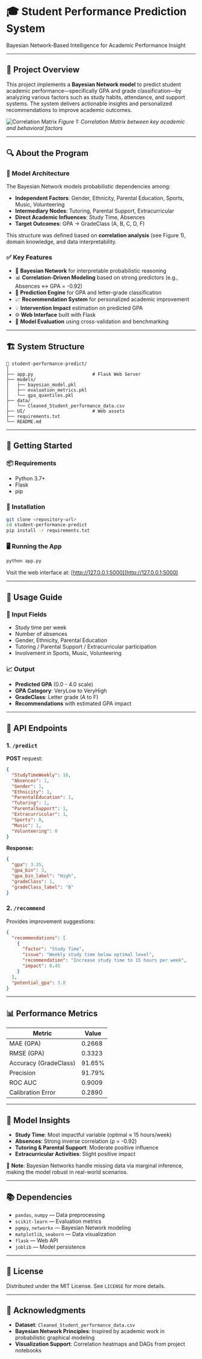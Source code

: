 # 🎓 Student Performance Prediction System

Bayesian Network-Based Intelligence for Academic Performance Insight

---

## 📌 Project Overview

This project implements a **Bayesian Network model** to predict student academic performance—specifically GPA and grade classification—by analyzing various factors such as study habits, attendance, and support systems. The system delivers actionable insights and personalized recommendations to improve academic outcomes.

![Correlation Matrix](correlation.png)
_Figure 1: Correlation Matrix between key academic and behavioral factors_

---

## 🔍 About the Program

### 🧠 Model Architecture

The Bayesian Network models probabilistic dependencies among:

- **Independent Factors**: Gender, Ethnicity, Parental Education, Sports, Music, Volunteering
- **Intermediary Nodes**: Tutoring, Parental Support, Extracurricular
- **Direct Academic Influences**: Study Time, Absences
- **Target Outcomes**: GPA → GradeClass (A, B, C, D, F)

This structure was defined based on **correlation analysis** (see Figure 1), domain knowledge, and data interpretability.

### ✅ Key Features

- 🔄 **Bayesian Network** for interpretable probabilistic reasoning
- 📊 **Correlation-Driven Modeling** based on strong predictors (e.g., Absences ↔ GPA = -0.92)
- 🤖 **Prediction Engine** for GPA and letter-grade classification
- 📈 **Recommendation System** for personalized academic improvement
- 💡 **Intervention Impact** estimation on predicted GPA
- 🌐 **Web Interface** built with Flask
- 🔬 **Model Evaluation** using cross-validation and benchmarking

---

## 🏗️ System Structure

```plaintext
📁 student-performance-predict/
│
├── app.py                      # Flask Web Server
├── models/
│   ├── bayesian_model.pkl
│   ├── evaluation_metrics.pkl
│   └── gpa_quantiles.pkl
├── data/
│   └── Cleaned_Student_performance_data.csv
├── UI/                         # Web assets
├── requirements.txt
└── README.md
```

---

## 🚀 Getting Started

### 📦 Requirements

- Python 3.7+
- Flask
- pip

### 🧪 Installation

```bash
git clone <repository-url>
cd student-performance-predict
pip install -r requirements.txt
```

### 🖥️ Running the App

```bash
python app.py
```

Visit the web interface at: [http://127.0.0.1:5000](http://127.0.0.1:5000)

---

## 🧪 Usage Guide

### 🧾 Input Fields

- Study time per week
- Number of absences
- Gender, Ethnicity, Parental Education
- Tutoring / Parental Support / Extracurricular participation
- Involvement in Sports, Music, Volunteering

### 📈 Output

- **Predicted GPA** (0.0 - 4.0 scale)
- **GPA Category**: VeryLow to VeryHigh
- **GradeClass**: Letter grade (A to F)
- **Recommendations** with estimated GPA impact

---

## 📡 API Endpoints

### 1. `/predict`

**POST** request:

```json
{
  "StudyTimeWeekly": 18,
  "Absences": 1,
  "Gender": 1,
  "Ethnicity": 1,
  "ParentalEducation": 1,
  "Tutoring": 1,
  "ParentalSupport": 1,
  "Extracurricular": 1,
  "Sports": 0,
  "Music": 1,
  "Volunteering": 0
}
```

**Response:**

```json
{
  "gpa": 3.35,
  "gpa_bin": 3,
  "gpa_bin_label": "High",
  "gradeClass": 1,
  "gradeClass_label": "B"
}
```

### 2. `/recommend`

Provides improvement suggestions:

```json
{
  "recommendations": [
    {
      "factor": "Study Time",
      "issue": "Weekly study time below optimal level",
      "recommendation": "Increase study time to 15 hours per week",
      "impact": 0.45
    }
  ],
  "potential_gpa": 3.8
}
```

---

## 📊 Performance Metrics

| Metric                | Value  |
| --------------------- | ------ |
| MAE (GPA)             | 0.2668 |
| RMSE (GPA)            | 0.3323 |
| Accuracy (GradeClass) | 91.65% |
| Precision             | 91.79% |
| ROC AUC               | 0.9009 |
| Calibration Error     | 0.2890 |

---

## 📖 Model Insights

- **Study Time**: Most impactful variable (optimal ≈ 15 hours/week)
- **Absences**: Strong inverse correlation (ρ = -0.92)
- **Tutoring & Parental Support**: Moderate positive influence
- **Extracurricular Activities**: Slight positive impact

📌 **Note**: Bayesian Networks handle missing data via marginal inference, making the model robust in real-world scenarios.

---

## 📚 Dependencies

- `pandas`, `numpy` — Data preprocessing
- `scikit-learn` — Evaluation metrics
- `pgmpy`, `networkx` — Bayesian Network modeling
- `matplotlib`, `seaborn` — Data visualization
- `flask` — Web API
- `joblib` — Model persistence

---

## 📜 License

Distributed under the MIT License. See `LICENSE` for more details.

---

## 🙏 Acknowledgments

- **Dataset**: `Cleaned_Student_performance_data.csv`
- **Bayesian Network Principles**: Inspired by academic work in probabilistic graphical modeling
- **Visualization Support**: Correlation heatmaps and DAGs from project notebooks
